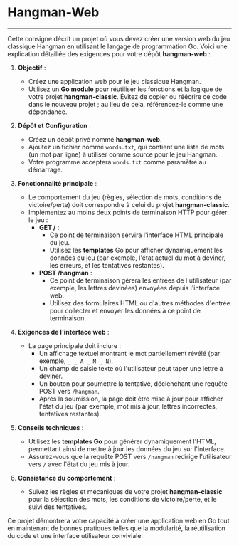 # Hangman-Web

---

Cette consigne décrit un projet où vous devez créer une version web du jeu classique Hangman en utilisant le langage de programmation Go. Voici une explication détaillée des exigences pour votre dépôt **hangman-web** :

1. **Objectif** :  
   - Créez une application web pour le jeu classique Hangman.  
   - Utilisez un **Go module** pour réutiliser les fonctions et la logique de votre projet **hangman-classic**. Évitez de copier ou réécrire ce code dans le nouveau projet ; au lieu de cela, référencez-le comme une dépendance.  

2. **Dépôt et Configuration** :  
   - Créez un dépôt privé nommé **hangman-web**.
   - Ajoutez un fichier nommé `words.txt`, qui contient une liste de mots (un mot par ligne) à utiliser comme source pour le jeu Hangman.  
   - Votre programme acceptera `words.txt` comme paramètre au démarrage.  

3. **Fonctionnalité principale** :  
   - Le comportement du jeu (règles, sélection de mots, conditions de victoire/perte) doit correspondre à celui du projet **hangman-classic**.
   - Implémentez au moins deux points de terminaison HTTP pour gérer le jeu :
     - **GET /** :  
       - Ce point de terminaison servira l'interface HTML principale du jeu.  
       - Utilisez les **templates** Go pour afficher dynamiquement les données du jeu (par exemple, l'état actuel du mot à deviner, les erreurs, et les tentatives restantes).  
     - **POST /hangman** :  
       - Ce point de terminaison gérera les entrées de l'utilisateur (par exemple, les lettres devinées) envoyées depuis l'interface web.  
       - Utilisez des formulaires HTML ou d'autres méthodes d'entrée pour collecter et envoyer les données à ce point de terminaison.  

4. **Exigences de l'interface web** :  
   - La page principale doit inclure :  
     - Un affichage textuel montrant le mot partiellement révélé (par exemple, `_ _ A _ M _ N`).  
     - Un champ de saisie texte où l'utilisateur peut taper une lettre à deviner.  
     - Un bouton pour soumettre la tentative, déclenchant une requête POST vers `/hangman`.  
     - Après la soumission, la page doit être mise à jour pour afficher l'état du jeu (par exemple, mot mis à jour, lettres incorrectes, tentatives restantes).  

5. **Conseils techniques** :  
   - Utilisez les **templates Go** pour générer dynamiquement l'HTML, permettant ainsi de mettre à jour les données du jeu sur l'interface.  
   - Assurez-vous que la requête POST vers `/hangman` redirige l'utilisateur vers `/` avec l'état du jeu mis à jour.  

6. **Consistance du comportement** :  
   - Suivez les règles et mécaniques de votre projet **hangman-classic** pour la sélection des mots, les conditions de victoire/perte, et le suivi des tentatives.  

Ce projet démontrera votre capacité à créer une application web en Go tout en maintenant de bonnes pratiques telles que la modularité, la réutilisation du code et une interface utilisateur conviviale.
